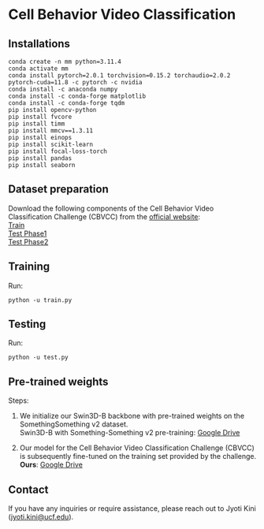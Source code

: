 # Cell Behavior Video Classification

## Installations
````
conda create -n mm python=3.11.4
conda activate mm
conda install pytorch=2.0.1 torchvision=0.15.2 torchaudio=2.0.2 pytorch-cuda=11.8 -c pytorch -c nvidia
conda install -c anaconda numpy    
conda install -c conda-forge matplotlib
conda install -c conda-forge tqdm
pip install opencv-python
pip install fvcore
pip install timm
pip install mmcv==1.3.11
pip install einops
pip install scikit-learn
pip install focal-loss-torch
pip install pandas
pip install seaborn
````
## Dataset preparation
Download the following components of the Cell Behavior Video Classification Challenge (CBVCC) from the [official website](https://www.immunemap.org/index.php/challenges-menu/cbvcc): <br>
[Train](https://www.dp-lab.info/cbvcc/data/training.zip) <br>
[Test Phase1](https://www.dp-lab.info/cbvcc/data/test_phase1.zip) <br>
[Test Phase2](https://www.dp-lab.info/cbvcc/data/test_phase2.zip) <br> 

## Training
Run:
````
python -u train.py
````
## Testing
Run:
````
python -u test.py
````

## Pre-trained weights
Steps:<br>
1. We initialize our Swin3D-B backbone with pre-trained weights on the SomethingSomething v2 dataset.<br>
Swin3D-B with Something-Something v2 pre-training: [Google Drive](https://drive.google.com/uc?export=download&id=1B14MhWCYm9eEy8MW6DqKqioZWkCvs0A0) <be>

2. Our model for the Cell Behavior Video Classification Challenge (CBVCC) is subsequently fine-tuned on the training set provided by the challenge. <br>
**Ours**: [Google Drive](https://drive.google.com/uc?export=download&id=1njaLiE6Ee_aedqg-y7kYlMuweko5Wd_w) <br>

## Contact
If you have any inquiries or require assistance, please reach out to Jyoti Kini (jyoti.kini@ucf.edu).
